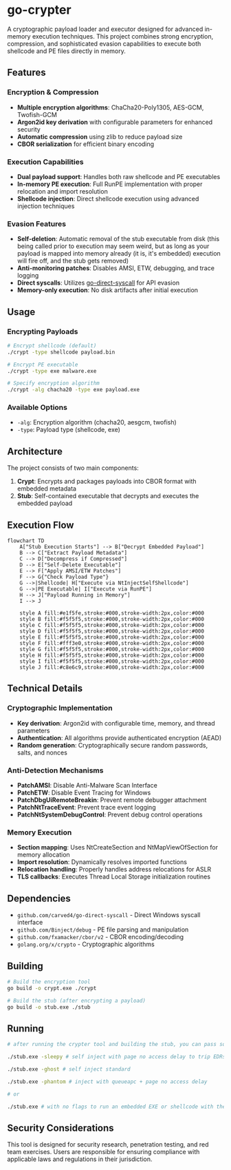 # go-crypter

A cryptographic payload loader and executor designed for advanced in-memory execution techniques. This project combines strong encryption, compression, and sophisticated evasion capabilities to execute both shellcode and PE files directly in memory.

## Features

### Encryption & Compression
- **Multiple encryption algorithms**: ChaCha20-Poly1305, AES-GCM, Twofish-GCM
- **Argon2id key derivation** with configurable parameters for enhanced security
- **Automatic compression** using zlib to reduce payload size
- **CBOR serialization** for efficient binary encoding

### Execution Capabilities
- **Dual payload support**: Handles both raw shellcode and PE executables
- **In-memory PE execution**: Full RunPE implementation with proper relocation and import resolution
- **Shellcode injection**: Direct shellcode execution using advanced injection techniques

### Evasion Features
- **Self-deletion**: Automatic removal of the stub executable from disk (this being called prior to execution may seem weird, but as long as your payload is mapped into memory already (it is, it's embedded) execution will fire off, and the stub gets removed)
- **Anti-monitoring patches**: Disables AMSI, ETW, debugging, and trace logging
- **Direct syscalls**: Utilizes [go-direct-syscall](https://github.com/carved4/go-direct-syscall) for API evasion
- **Memory-only execution**: No disk artifacts after initial execution

## Usage

### Encrypting Payloads

```bash
# Encrypt shellcode (default)
./crypt -type shellcode payload.bin

# Encrypt PE executable
./crypt -type exe malware.exe

# Specify encryption algorithm
./crypt -alg chacha20 -type exe payload.exe
```

### Available Options
- `-alg`: Encryption algorithm (chacha20, aesgcm, twofish)
- `-type`: Payload type (shellcode, exe)

## Architecture

The project consists of two main components:

1. **Crypt**: Encrypts and packages payloads into CBOR format with embedded metadata
2. **Stub**: Self-contained executable that decrypts and executes the embedded payload

## Execution Flow

```mermaid
flowchart TD
    A["Stub Execution Starts"] --> B["Decrypt Embedded Payload"]
    B --> C["Extract Payload Metadata"]
    C --> D["Decompress if Compressed"]
    D --> E["Self-Delete Executable"]
    E --> F["Apply AMSI/ETW Patches"]
    F --> G{"Check Payload Type"}
    G -->|Shellcode| H["Execute via NtInjectSelfShellcode"]
    G -->|PE Executable| I["Execute via RunPE"]
    H --> J["Payload Running in Memory"]
    I --> J
    
    style A fill:#e1f5fe,stroke:#000,stroke-width:2px,color:#000
    style B fill:#f5f5f5,stroke:#000,stroke-width:2px,color:#000
    style C fill:#f5f5f5,stroke:#000,stroke-width:2px,color:#000
    style D fill:#f5f5f5,stroke:#000,stroke-width:2px,color:#000
    style E fill:#f5f5f5,stroke:#000,stroke-width:2px,color:#000
    style F fill:#fff3e0,stroke:#000,stroke-width:2px,color:#000
    style G fill:#f5f5f5,stroke:#000,stroke-width:2px,color:#000
    style H fill:#f5f5f5,stroke:#000,stroke-width:2px,color:#000
    style I fill:#f5f5f5,stroke:#000,stroke-width:2px,color:#000
    style J fill:#c8e6c9,stroke:#000,stroke-width:2px,color:#000
```

## Technical Details

### Cryptographic Implementation
- **Key derivation**: Argon2id with configurable time, memory, and thread parameters
- **Authentication**: All algorithms provide authenticated encryption (AEAD)
- **Random generation**: Cryptographically secure random passwords, salts, and nonces

### Anti-Detection Mechanisms
- **PatchAMSI**: Disable Anti-Malware Scan Interface
- **PatchETW**: Disable Event Tracing for Windows  
- **PatchDbgUiRemoteBreakin**: Prevent remote debugger attachment
- **PatchNtTraceEvent**: Prevent trace event logging
- **PatchNtSystemDebugControl**: Prevent debug control operations

### Memory Execution
- **Section mapping**: Uses NtCreateSection and NtMapViewOfSection for memory allocation
- **Import resolution**: Dynamically resolves imported functions
- **Relocation handling**: Properly handles address relocations for ASLR
- **TLS callbacks**: Executes Thread Local Storage initialization routines

## Dependencies

- `github.com/carved4/go-direct-syscall` - Direct Windows syscall interface
- `github.com/Binject/debug` - PE file parsing and manipulation
- `github.com/fxamacker/cbor/v2` - CBOR encoding/decoding
- `golang.org/x/crypto` - Cryptographic algorithms

## Building

```bash
# Build the encryption tool
go build -o crypt.exe ./crypt

# Build the stub (after encrypting a payload)
go build -o stub.exe ./stub
```

## Running
```bash
# after running the crypter tool and building the stub, you can pass some flags to specify how you want to run

./stub.exe -sleepy # self inject with page no access delay to trip EDRs

./stub.exe -ghost # self inject standard

./stub.exe -phantom # inject with queueapc + page no access delay 

# or 

./stub.exe # with no flags to run an embedded EXE or shellcode with the default methods

```


## Security Considerations

This tool is designed for security research, penetration testing, and red team exercises. Users are responsible for ensuring compliance with applicable laws and regulations in their jurisdiction. 
